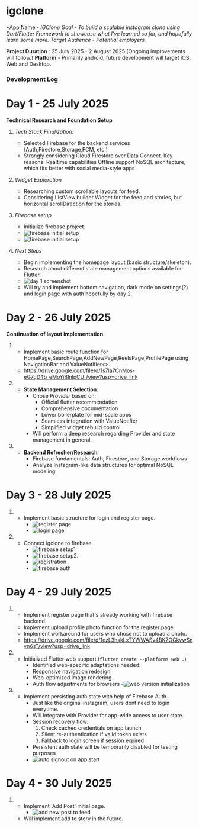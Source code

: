 # igclone

*App Name - *IGClone*
*Goal - To build a scalable instagram clone using Dart/Flutter Framework to showcase what I've learned so far, and hopefully learn some more.*
*Target Audience - Potential employers.*

**Project Duration** : 25 July 2025 - 2 August 2025 (Ongoing improvements will follow.)
**Platform** - Primarily android, future development will target iOS, Web and Desktop.

### Development Log ###

# Day 1 - 25 July 2025

**Technical Research and Foundation Setup**
1. *Tech Stack Finalization*:
    - Selected Firebase for the backend services (Auth,Firestore,Storage,FCM, etc.)
    - Strongly considering Cloud Firestore over Data Connect.
        Key reasons:
            Realtime capabilities
            Offline support
            NoSQL architecture, which fits better with social media-style apps

2. *Widget Exploration*
    - Researching custom scrollable layouts for feed.
    - Considering ListView.builder Widget for the feed and stories, but horizontal scrollDirection for the stories.

3.  *Firebase setup*
    - Initialize firebase project.
    - ![](assets/screenshots/firebaseproject.png "firebase initial setup")
    - ![](assets/screenshots/firebaseproject2.png "firebase initial setup")

4. *Next Steps*
   - Begin implementing the homepage layout (basic structure/skeleton).
   - Research about different state management options available for Flutter.
   - ![](assets/screenshots/day1screenshot1.png "day 1 screenshot")
   - Will try and implement bottom navigation, dark mode on settings(?) and login page with auth hopefully  by day 2.

# Day 2 - 26 July 2025

**Continuation of layout implementation.**

1. - Implement basic route function for HomePage,SearchPage,AddNewPage,ReelsPage,ProfilePage using NavigationBar and ValueNotifier<>.
   - https://drive.google.com/file/d/1s7la7CnMos-eG7qD4b_eMoYiBInlpCU_/view?usp=drive_link
   

2. - **State Management Selection**:
        - Chose *Provider* based on:
            - Official flutter recommendation
            - Comprehensive documentation
            - Lower boilerplate for mid-scale apps
            - Seamless integration with ValueNotifier
            - Simplified widget rebuild control
        - Will perform a deep research regarding Provider and state management in general.

3.  - **Backend Refresher/Research**
        - Firebase fundamentals: Auth, Firestore, and Storage workflows
        - Analyze Instagram-like data structures for optimal NoSQL modeling


# Day 3 - 28 July 2025

1.  - Implement basic structure for login and register page.
        - ![](assets/screenshots/registerpage.png "register page")
        - ![](assets/screenshots/loginpage.png "login page")
2.  - Connect igclone to firebase.
        - ![](assets/screenshots/day3screenshot1.png "firebase setup1")
        - ![](assets/screenshots/firebasesetup.png "firebase setup2.")
        - ![](assets/screenshots/testregistration.png "registration")
        - ![](assets/screenshots/testauth.png "firebase auth")

# Day 4 - 29 July 2025

1.  - Implement register page that's already working with firebase backend
    - Implement upload profile photo function for the register page.
    - Implement workaround for users who chose not to upload a photo.
    - https://drive.google.com/file/d/1ezL3hskLxTYWWASy4BK7OGkywSnvn6sT/view?usp=drive_link

2.  - Initialized Flutter web support (`flutter create --platforms web .`)
        - Identified web-specific adaptations needed:
        - Responsive navigation redesign
        - Web-optimized image rendering
        - Auth flow adjustments for browsers
        -![](assets/screenshots/day4webversion.png "web version initialization")

3.  - Implement persisting auth state with help of Firebase Auth.
        - Just like the original instagram, users dont need to login everytime.
        - Will integrate with Provider for app-wide access to user state.
        - Session recovery flow:
            1. Check cached credentials on app launch
            2. Silent re-authentication if valid token exists
            3. Fallback to login screen if session expired
        - Persistent auth state will be temporarily disabled for testing purposes
        - ![](assets/screenshots/code.png "auto signout on app start")

# Day 4 - 30 July 2025

1.  - Implement 'Add Post' initial page.
        - ![](assets/screenshots/day5samplepost.png "add new post to feed")
    - Will implement add to story in the future.
